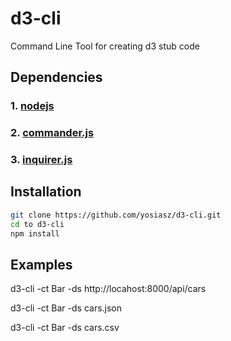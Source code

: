 # d3-cli 
Command Line Tool for creating d3 stub code 

## Dependencies

### 1. [nodejs](https://nodejs.org/en/)
### 2. [commander.js](https://www.npmjs.com/package/commander)
### 3. [inquirer.js](https://www.npmjs.com/package/inquirer)

## Installation
```bash
git clone https://github.com/yosiasz/d3-cli.git
cd to d3-cli
npm install
```


## Examples
d3-cli -ct Bar -ds http://locahost:8000/api/cars

d3-cli -ct Bar -ds cars.json

d3-cli -ct Bar -ds cars.csv
